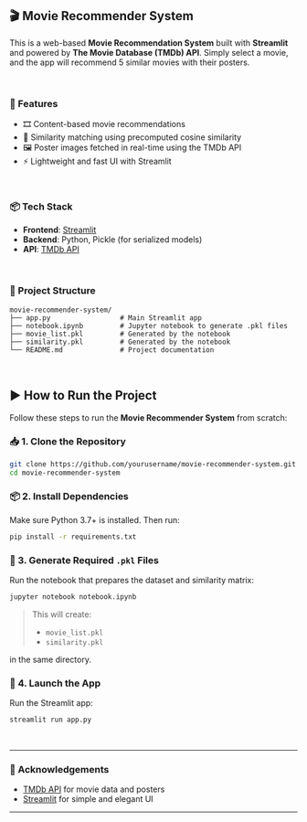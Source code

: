 
## 🎬 Movie Recommender System

This is a web-based **Movie Recommendation System** built with **Streamlit** and powered by **The Movie Database (TMDb) API**. Simply select a movie, and the app will recommend 5 similar movies with their posters.

<br>

### 🚀 Features

* 🎞️ Content-based movie recommendations
* 🧠 Similarity matching using precomputed cosine similarity
* 🖼️ Poster images fetched in real-time using the TMDb API
* ⚡ Lightweight and fast UI with Streamlit

<br>

### 📦 Tech Stack

* **Frontend**: [Streamlit](https://streamlit.io/)
* **Backend**: Python, Pickle (for serialized models)
* **API**: [TMDb API](https://www.themoviedb.org/documentation/api)

<br>

### 📁 Project Structure

```
movie-recommender-system/
├── app.py                 # Main Streamlit app
├── notebook.ipynb         # Jupyter notebook to generate .pkl files
├── movie_list.pkl         # Generated by the notebook
├── similarity.pkl         # Generated by the notebook
└── README.md              # Project documentation
```

<br>

## ▶️ How to Run the Project

Follow these steps to run the **Movie Recommender System** from scratch:

### 📥 1. Clone the Repository

```bash
git clone https://github.com/yourusername/movie-recommender-system.git
cd movie-recommender-system
```

### 📦 2. Install Dependencies

Make sure Python 3.7+ is installed. Then run:

```bash
pip install -r requirements.txt
```

### 🧠 3. Generate Required `.pkl` Files

Run the notebook that prepares the dataset and similarity matrix:

```bash
jupyter notebook notebook.ipynb
```

> This will create:
>
> * `movie_list.pkl`
> * `similarity.pkl`

in the same directory.

### 🚀 4. Launch the App

Run the Streamlit app:

```bash
streamlit run app.py
```

<br>

---


### 🙌 Acknowledgements

* [TMDb API](https://www.themoviedb.org/documentation/api) for movie data and posters
* [Streamlit](https://streamlit.io/) for simple and elegant UI

---
